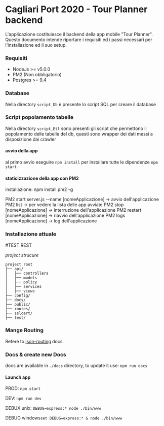 # Cagliari Port 2020 - Tour Planner backend #

L'applicazione costituiesce il backend della app mobile "Tour Planner".
Questo documento intende riportare i requisiti ed i passi necessari per l'installazione ed il suo setup. 

### Requisiti ###
* NodeJs >= v5.0.0
* PM2 (Non obbligatorio)
* Postgres >= 9.4


### Database ###
Nella directory `script_Db` è presente lo script SQL per creare il database


### Script popolamento tabelle ###
Nella directory `script_Etl` sono presenti gli script che permettono il popolamento delle tabelle del db, questi sono wrapper dei dati messi a disposizione dai crawler



#### avvio della app
al primo avvio eseguire `npm install` per installare tutte le dipendenze
`npm start`

#### staticizzazione della app con PM2
installazione: npm install pm2 -g

PM2 start server.js --name  [nomeApplicazione] -> avvio dell'applicazione 
PM2 list -> per vedere la lista delle app avviate
PM2 stop [nomeApplicazione] -> interruzione dell'applicazione
PM2 restart [nomeApplicazione] -> riavvio dell'applicazione
PM2 logs [nomeApplicazione] -> log dell'applicazione

### Installazione attuale ###


#TEST REST

*project strucure*

```
project root
├── api/
│   ├── controllers
│   ├── models
│   ├── policy
│   ├── services
│   ├── views
├── config/
├── docs/
├── public/
├── routes/
├── sslcert/
├── test/
```


### Mange Routing
Refere to [json-routing](https://www.npmjs.com/package/json-routing) docs.

### Docs & create new Docs
docs are available in `./docs` directory, to update it use:
`npm run docs`

#### Launch app

PROD: `npm start`

DEV: `npm run dev`

DEBUX unix: `DEBUG=express:* node ./bin/www`

DEBUG windows`set DEBUG=express:* & node ./bin/www`